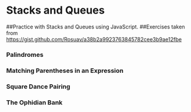 # Stacks and Queues

##Practice with Stacks and Queues using JavaScript.
##Exercises taken from https://gist.github.com/Rosuav/a38b2a9923763845782cee3b9ae12fbe

### Palindromes
### Matching Parentheses in an Expression
### Square Dance Pairing
### The Ophidian Bank
